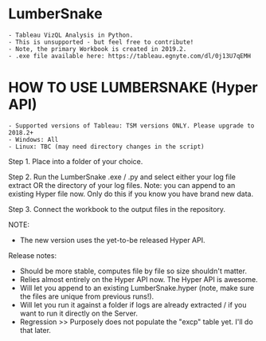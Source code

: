 # LumberSnake
	- Tableau VizQL Analysis in Python.
	- This is unsupported - but feel free to contribute!
	- Note, the primary Workbook is created in 2019.2.
	- .exe file available here: https://tableau.egnyte.com/dl/0j13U7qEMH

HOW TO USE LUMBERSNAKE (Hyper API)
=========================================
	- Supported versions of Tableau: TSM versions ONLY. Please upgrade to 2018.2+
	- Windows: All
	- Linux: TBC (may need directory changes in the script)

Step 1.
Place into a folder of your choice.

Step 2.
Run the LumberSnake .exe / .py and select either your log file extract OR the directory of your log files. 
Note: you can append to an existing Hyper file now. Only do this if you know you have brand new data.

Step 3.
Connect the workbook to the output files in the repository.


NOTE:
- The new version uses the yet-to-be released Hyper API.

Release notes:
- Should be more stable, computes file by file so size shouldn't matter.
- Relies almost entirely on the Hyper API now. The Hyper API is awesome.
- Will let you append to an existing LumberSnake.hyper (note, make sure the files are unique from previous runs!).
- Will let you run it against a folder if logs are already extracted / if you want to run it directly on the Server.
- Regression >> Purposely does not populate the "excp" table yet. I'll do that later.
